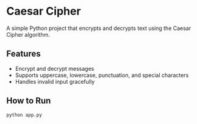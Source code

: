 # Caesar Cipher

A simple Python project that encrypts and decrypts text using the Caesar Cipher algorithm.

## Features

- Encrypt and decrypt messages
- Supports uppercase, lowercase, punctuation, and special characters
- Handles invalid input gracefully

## How to Run

```bash
python app.py
```

